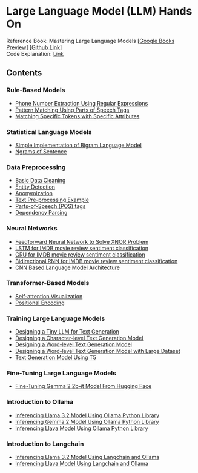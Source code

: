 # Large Language Model (LLM) Hands On

Reference Book: Mastering Large Language Models [[Google Books Preview](https://www.google.com.bd/books/edition/Mastering_Large_Language_Models/xp_6EAAAQBAJ?hl=en&gbpv=1&printsec=frontcover)] [[Github Link](https://github.com/bpbpublications/Mastering-Large-Language-Models)]<br>
Code Explanation: [Link](https://chatgpt.com/share/6708c3e8-73a4-8005-a732-375750733b9c)

## Contents
### Rule-Based Models
*    [Phone Number Extraction Using Regular Expressions](https://github.com/Mahiyat/llm-hands-on/blob/master/1_Rule-Based%20Models/1-1_Phone%20Number%20Extractor.ipynb)
*    [Pattern Matching Using Parts of Speech Tags](https://github.com/Mahiyat/llm-hands-on/blob/master/1_Rule-Based%20Models/1-2_Pattern%20Matching%20Using%20Parts%20of%20Speech%20Tags.ipynb)
*    [Matching Specific Tokens with Specific Attributes](https://github.com/Mahiyat/llm-hands-on/blob/master/1_Rule-Based%20Models/1-3_Matching%20Specific%20Tokens%20with%20Specific%20Attributes.ipynb)

### Statistical Language Models
*    [Simple Implementation of Bigram Language Model](https://github.com/Mahiyat/llm-hands-on/blob/master/2_Statistical%20Language%20Models/2-1_Simple%20Implementation%20of%20Bigram%20LM.ipynb)
*    [Ngrams of Sentence](https://github.com/Mahiyat/llm-hands-on/blob/master/2_Statistical%20Language%20Models/2-2_Ngrams%20of%20Sentence.ipynb)

### Data Preprocessing
*    [Basic Data Cleaning](https://github.com/Mahiyat/llm-hands-on/blob/master/3_Data%20Preprocessing/3-1_Basic%20Data%20Cleaning.ipynb)
*    [Entity Detection](https://github.com/Mahiyat/llm-hands-on/blob/master/3_Data%20Preprocessing/3-2_Entity%20Detection.ipynb)
*    [Anonymization](https://github.com/Mahiyat/llm-hands-on/blob/master/3_Data%20Preprocessing/3-3_Anonymization.ipynb)
*    [Text Pre-processing Example](https://github.com/Mahiyat/llm-hands-on/blob/master/3_Data%20Preprocessing/3-4_Text%20Pre-processing%20Example.ipynb)
*    [Parts-of-Speech (POS) tags](https://github.com/Mahiyat/llm-hands-on/blob/master/3_Data%20Preprocessing/3-5_Parts-of-Speech%20(POS)%20tags.ipynb)
*    [Dependency Parsing](https://github.com/Mahiyat/llm-hands-on/blob/master/3_Data%20Preprocessing/3-6_Dependency%20Parsing.ipynb)

### Neural Networks
*    [Feedforward Neural Network to Solve XNOR Problem](https://github.com/Mahiyat/llm-hands-on/blob/master/4_Neural%20Networks/4-1_Feedforward%20Neural%20Network.ipynb)
*    [LSTM for IMDB movie review sentiment classification](https://github.com/Mahiyat/llm-hands-on/blob/master/4_Neural%20Networks/4-2_LSTM.ipynb)
*    [GRU for IMDB movie review sentiment classification](https://github.com/Mahiyat/llm-hands-on/blob/master/4_Neural%20Networks/4-3_GRU.ipynb)
*    [Bidirectional RNN for IMDB movie review sentiment classification](https://github.com/Mahiyat/llm-hands-on/blob/master/4_Neural%20Networks/4-4_Bidirectional%20RNN.ipynb)
*    [CNN Based Language Model Architecture](https://github.com/Mahiyat/llm-hands-on/blob/master/4_Neural%20Networks/4-5_CNN%20Based%20Language%20Model%20Architecture.ipynb)

### Transformer-Based Models
*    [Self-attention Visualization](https://github.com/Mahiyat/llm-hands-on/blob/master/5_Transformer-Based%20Models/5-1_Self-attention%20Visualization.ipynb)
*    [Positional Encoding](https://github.com/Mahiyat/llm-hands-on/blob/master/5_Transformer-Based%20Models/5-2_Positional%20Encoding.ipynb)

### Training Large Language Models
* [Designing a Tiny LLM for Text Generation](https://github.com/Mahiyat/llm-hands-on/blob/master/6_Training%20Large%20Language%20Models/6-1_Tiny%20LLM.ipynb)
* [Designing a Character-level Text Generation Model](https://github.com/Mahiyat/llm-hands-on/blob/master/6_Training%20Large%20Language%20Models/6-2_Character-level%20Text%20Generation%20Model.ipynb)
* [Designing a Word-level Text Generation Model](https://github.com/Mahiyat/llm-hands-on/blob/master/6_Training%20Large%20Language%20Models/6-3_Word-level%20Text%20Generation%20Model.ipynb)
* [Designing a Word-level Text Generation Model with Large Dataset](https://github.com/Mahiyat/llm-hands-on/blob/master/6_Training%20Large%20Language%20Models/6-4_Word-level%20Text%20Generation%20Model%20with%20Large%20Dataset.ipynb)
* [Text Generation Model Using T5](https://github.com/Mahiyat/llm-hands-on/blob/master/6_Training%20Large%20Language%20Models/6-5_Text%20Generation%20Model%20Using%20T5.ipynb)

### Fine-Tuning Large Language Models
* [Fine-Tuning Gemma 2 2b-it Model From Hugging Face](https://github.com/Mahiyat/llm-hands-on/blob/master/7_Fine%20Tuning%20Large%20Language%20Models/7-1_Fine%20Tuning%20Gemma%202%202b-it.ipynb)

### Introduction to Ollama
* [Inferencing Llama 3.2 Model Using Ollama Python Library](https://github.com/Mahiyat/llm-hands-on/blob/master/8_Introduction%20to%20Ollama/8-1_Llama%203.2%20Inference.ipynb)
* [Inferencing Gemma 2 Model Using Ollama Python Library](https://github.com/Mahiyat/llm-hands-on/blob/master/8_Introduction%20to%20Ollama/8-2_Gemma%202%20Inference.ipynb)
* [Inferencing Llava Model Using Ollama Python Library](https://github.com/Mahiyat/llm-hands-on/blob/master/8_Introduction%20to%20Ollama/8-3_Llava%20Inference.ipynb)

### Introduction to Langchain
* [Inferencing Llama 3.2 Model Using Langchain and Ollama](https://github.com/Mahiyat/llm-hands-on/blob/master/9_Introduction%20to%20Langchain/9_1_Llama%203.2%20Inference.ipynb)
* [Inferencing Llava Model Using Langchain and Ollama](https://github.com/Mahiyat/llm-hands-on/blob/master/9_Introduction%20to%20Langchain/9_2_Llava%20Inference.ipynb)
